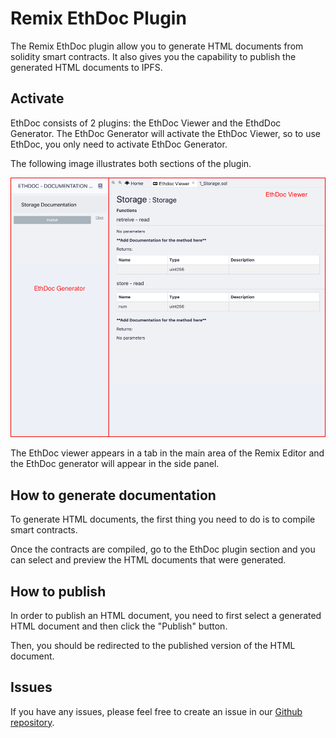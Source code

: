 # Remix EthDoc Plugin

The Remix EthDoc plugin allow you to generate HTML documents from solidity smart contracts. It also gives you the capability to publish the generated HTML documents to IPFS.

## Activate

EthDoc consists of 2 plugins: the EthDoc Viewer and the EthdDoc Generator. The EthDoc Generator will activate the EthDoc Viewer, so to use EthDoc, you only need to activate EthDoc Generator.

The following image illustrates both sections of the plugin.

![Screenshot](img/ethdoc.png)

The EthDoc viewer appears in a tab in the main area of the Remix Editor and the EthDoc generator will appear in the side panel.

## How to generate documentation

To generate HTML documents, the first thing you need to do is to compile smart contracts.

Once the contracts are compiled, go to the EthDoc plugin section and you can select and preview the HTML documents that were generated.

## How to publish

In order to publish an HTML document, you need to first select a generated HTML document and then click the "Publish" button.

Then, you should be redirected to the published version of the HTML document.

## Issues

If you have any issues, please feel free to create an issue in our [Github repository](https://github.com/Machinalabs/remix-ethdoc-plugin/issues).